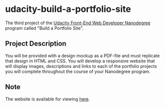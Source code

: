 # udacity-build-a-portfolio-site

The third project of the [Udacity Front-End Web Developer Nanodegree][1]
program called "Build a Portfolio Site".

## Project Description

You will be provided with a design mockup as a PDF-file and must replicate that
design in HTML and CSS. You will develop a responsive website that will display
images, descriptions and links to each of the portfolio projects you will
complete throughout the course of your Nanodegree program.

## Note

The website is available for viewing [here][2].

[1]: https://www.udacity.com/course/front-end-web-developer-nanodegree--nd001
[2]: https://ino1sr.github.io/udacity-build-a-portfolio-site/
